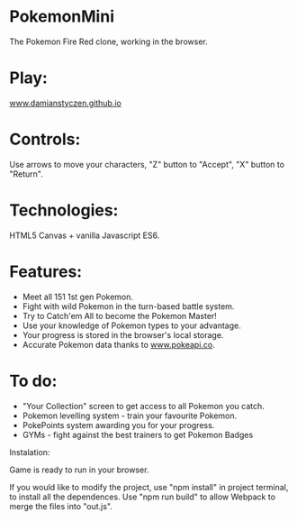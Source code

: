 # PokemonMini

The Pokemon Fire Red clone, working in the browser.

# Play: 
www.damianstyczen.github.io

# Controls: 
Use arrows to move your characters, "Z" button to "Accept", "X" button to "Return".

# Technologies: 
HTML5 Canvas + vanilla Javascript ES6.

# Features:

- Meet all 151 1st gen Pokemon.
- Fight with wild Pokemon in the turn-based battle system.
- Try to Catch'em All to become the Pokemon Master!
- Use your knowledge of Pokemon types to your advantage.
- Your progress is stored in the browser's local storage.
- Accurate Pokemon data thanks to www.pokeapi.co.

# To do:

- "Your Collection" screen to get access to all Pokemon you catch.
- Pokemon levelling system - train your favourite Pokemon.
- PokePoints system awarding you for your progress.
- GYMs - fight against the best trainers to get Pokemon Badges

Instalation:

Game is ready to run in your browser.

If you would like to modify the project, use "npm install" in project terminal, to install all the dependences.
Use "npm run build" to allow Webpack to merge the files into "out.js".








